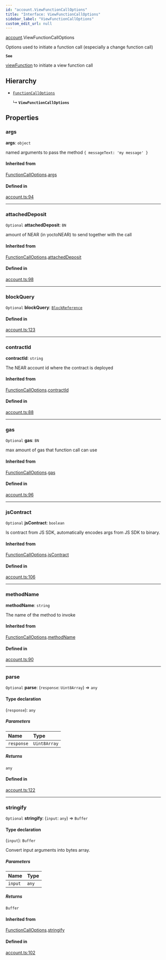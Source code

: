 ```yaml
---
id: "account.ViewFunctionCallOptions"
title: "Interface: ViewFunctionCallOptions"
sidebar_label: "ViewFunctionCallOptions"
custom_edit_url: null
---
```


[account](../modules/account.md).ViewFunctionCallOptions

Options used to initiate a function call (especially a change function call)

**`See`**

[viewFunction](../classes/account.Account.md#viewfunction) to initiate a view function call

## Hierarchy

- [`FunctionCallOptions`](account.FunctionCallOptions.md)

  ↳ **`ViewFunctionCallOptions`**

## Properties

### args

 **args**: `object`

named arguments to pass the method `{ messageText: 'my message' }`

#### Inherited from

[FunctionCallOptions](account.FunctionCallOptions.md).[args](account.FunctionCallOptions.md#args)

#### Defined in

[account.ts:94](https://github.com/near/near-api-js/blob/ef6d7fbf/packages/near-api-js/src/account.ts#L94)

___

### attachedDeposit

 `Optional` **attachedDeposit**: `BN`

amount of NEAR (in yoctoNEAR) to send together with the call

#### Inherited from

[FunctionCallOptions](account.FunctionCallOptions.md).[attachedDeposit](account.FunctionCallOptions.md#attacheddeposit)

#### Defined in

[account.ts:98](https://github.com/near/near-api-js/blob/ef6d7fbf/packages/near-api-js/src/account.ts#L98)

___

### blockQuery

 `Optional` **blockQuery**: [`BlockReference`](../modules/providers_provider.md#blockreference)

#### Defined in

[account.ts:123](https://github.com/near/near-api-js/blob/ef6d7fbf/packages/near-api-js/src/account.ts#L123)

___

### contractId

 **contractId**: `string`

The NEAR account id where the contract is deployed

#### Inherited from

[FunctionCallOptions](account.FunctionCallOptions.md).[contractId](account.FunctionCallOptions.md#contractid)

#### Defined in

[account.ts:88](https://github.com/near/near-api-js/blob/ef6d7fbf/packages/near-api-js/src/account.ts#L88)

___

### gas

 `Optional` **gas**: `BN`

max amount of gas that function call can use

#### Inherited from

[FunctionCallOptions](account.FunctionCallOptions.md).[gas](account.FunctionCallOptions.md#gas)

#### Defined in

[account.ts:96](https://github.com/near/near-api-js/blob/ef6d7fbf/packages/near-api-js/src/account.ts#L96)

___

### jsContract

 `Optional` **jsContract**: `boolean`

Is contract from JS SDK, automatically encodes args from JS SDK to binary.

#### Inherited from

[FunctionCallOptions](account.FunctionCallOptions.md).[jsContract](account.FunctionCallOptions.md#jscontract)

#### Defined in

[account.ts:106](https://github.com/near/near-api-js/blob/ef6d7fbf/packages/near-api-js/src/account.ts#L106)

___

### methodName

 **methodName**: `string`

The name of the method to invoke

#### Inherited from

[FunctionCallOptions](account.FunctionCallOptions.md).[methodName](account.FunctionCallOptions.md#methodname)

#### Defined in

[account.ts:90](https://github.com/near/near-api-js/blob/ef6d7fbf/packages/near-api-js/src/account.ts#L90)

___

### parse

 `Optional` **parse**: (`response`: `Uint8Array`) => `any`

#### Type declaration

(`response`): `any`

##### Parameters

| Name | Type |
| :------ | :------ |
| `response` | `Uint8Array` |

##### Returns

`any`

#### Defined in

[account.ts:122](https://github.com/near/near-api-js/blob/ef6d7fbf/packages/near-api-js/src/account.ts#L122)

___

### stringify

 `Optional` **stringify**: (`input`: `any`) => `Buffer`

#### Type declaration

(`input`): `Buffer`

Convert input arguments into bytes array.

##### Parameters

| Name | Type |
| :------ | :------ |
| `input` | `any` |

##### Returns

`Buffer`

#### Inherited from

[FunctionCallOptions](account.FunctionCallOptions.md).[stringify](account.FunctionCallOptions.md#stringify)

#### Defined in

[account.ts:102](https://github.com/near/near-api-js/blob/ef6d7fbf/packages/near-api-js/src/account.ts#L102)
